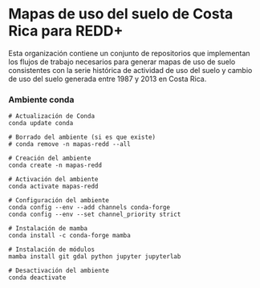 # Mapas de uso del suelo de Costa Rica para REDD+
Esta organización contiene un conjunto de repositorios que implementan los flujos de trabajo necesarios para generar mapas de uso de suelo consistentes con la serie histórica de actividad de uso del suelo y cambio de uso del suelo generada entre 1987 y 2013 en Costa Rica.

### Ambiente conda

```shell
# Actualización de Conda
conda update conda

# Borrado del ambiente (si es que existe)
# conda remove -n mapas-redd --all

# Creación del ambiente
conda create -n mapas-redd

# Activación del ambiente
conda activate mapas-redd

# Configuración del ambiente
conda config --env --add channels conda-forge
conda config --env --set channel_priority strict

# Instalación de mamba
conda install -c conda-forge mamba

# Instalación de módulos
mamba install git gdal python jupyter jupyterlab

# Desactivación del ambiente
conda deactivate
```
